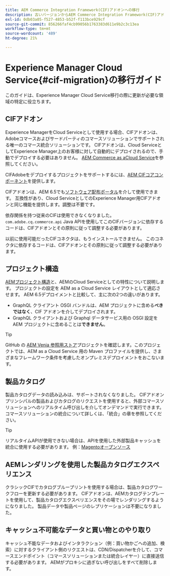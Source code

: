 ```yaml
---
title: AEM Commerce Integration Framework(CIF)アドオンへの移行
description: 古いバージョンからAEM Commerce Integration Framework(CIF)アドオンに移行する方法
exl-id: 0db03a05-f527-4853-b52f-f113bce929cf
source-git-commit: 856266faf4cb99056b1763383d611e9b2c3c13ea
workflow-type: tm+mt
source-wordcount: '489'
ht-degree: 21%

---
```


# Experience Manager Cloud Service{#cif-migration}の移行ガイド

このガイドは、Experience Manager Cloud Service移行の際に更新が必要な領域の特定に役立ちます。

## CIFアドオン

Experience ManagerをCloud Serviceとして使用する場合、CIFアドオンは、Adobeコマースおよびサードパーティのコマースソリューションでサポートされる唯一のコマース統合ソリューションです。 CIFアドオンは、Cloud ServiceとしてExperience Manager上のお客様に対して自動的にデプロイされるので、手動でデプロイする必要はありません。 [AEM Commerce as aCloud Service](getting-started.md)を参照してください。

CIFAdobeをデプロイするプロジェクトをサポートするには、[AEM CIFコアコンポーネント](https://github.com/adobe/aem-core-cif-components)を提供します。

CIFアドオンは、AEM 6.5でも[ソフトウェア配布ポータル](https://experience.adobe.com/#/downloads/content/software-distribution/en/aem.html)を介して使用できます。 互換性があり、Cloud ServiceとしてのExperience Manager用CIFアドオンと同じ機能を提供します。調整は不要です。

依存関係を持つ従来のCIFは使用できなくなりました。 `com.adobe.cq.commerce.api` Java APIを使用してこのCIFバージョンに依存するコードは、CIFアドオンとその原則に従って調整する必要があります。

以前に使用可能だったCIFコネクタは、もうインストールできません。 このコネクタに依存するコードは、CIFアドオンとその原則に従って調整する必要があります。

## プロジェクト構造

[AEMプロジェクト構造](https://experienceleague.adobe.com/docs/experience-manager-cloud-service/implementing/developing/aem-project-content-package-structure.html?lang=ja)と、AEMのCloud Serviceとしての特性について説明します。 プロジェクトの設定を AEM as a Cloud Service レイアウトとして適応させます。
AEM 6.5デプロイメントと比較して、主に次の2つの違いがあります。

* GraphQL クライアント OSGI バンドルは、AEM プロジェクトに含める&#x200B;**べきではなく**、CIF アドオンを介してデプロイされます。
* GraphQL クライアントおよび Graphql データサービス用の OSGI 設定を AEM プロジェクトに含めることは&#x200B;**できません**。

>[!TIP]
>
>GitHub の [AEM Venia 参照用ストア](https://github.com/adobe/aem-cif-guides-venia)プロジェクトを確認します。このプロジェクトでは、AEM as a Cloud Service 用の Maven プロファイルを提供し、さまざまなフレームワーク条件を考慮したオンプレミスデプロイメントをおこないます。

## 製品カタログ

製品カタログデータの読み込みは、サポートされなくなりました。 CIFアドオンプリンシパルの製品およびカタログのリクエストを使用すると、外部コマースソリューションへのリアルタイム呼び出しを介してオンデマンドで実行できます。 コマースソリューションの統合について詳しくは、「統合」の章を参照してください。

>[!TIP]
>
>リアルタイムAPIが使用できない場合は、APIを使用した外部製品キャッシュを統合に使用する必要があります。 例：[Magentoオープンソース](https://magento.com/products/magento-open-source)

## AEMレンダリングを使用した製品カタログエクスペリエンス

クラシックCIFでカタログブループリントを使用する場合は、製品カタログワークフローを更新する必要があります。 CIFアドオンは、AEMカタログテンプレートを使用して、製品カタログエクスペリエンスをその場でレンダリングするようになりました。 製品データや製品ページのレプリケーションは不要になりました。

## キャッシュ不可能なデータと買い物とのやり取り

キャッシュ不能なデータおよびインタラクション（例：買い物かごへの追加、検索）に対するクライアント側のリクエストは、CDN/Dispatcherを介して、コマースエンドポイント（コマースソリューションまたは統合レイヤー）に直接送信する必要があります。 AEMがプロキシに過ぎない呼び出しをすべて削除します。
